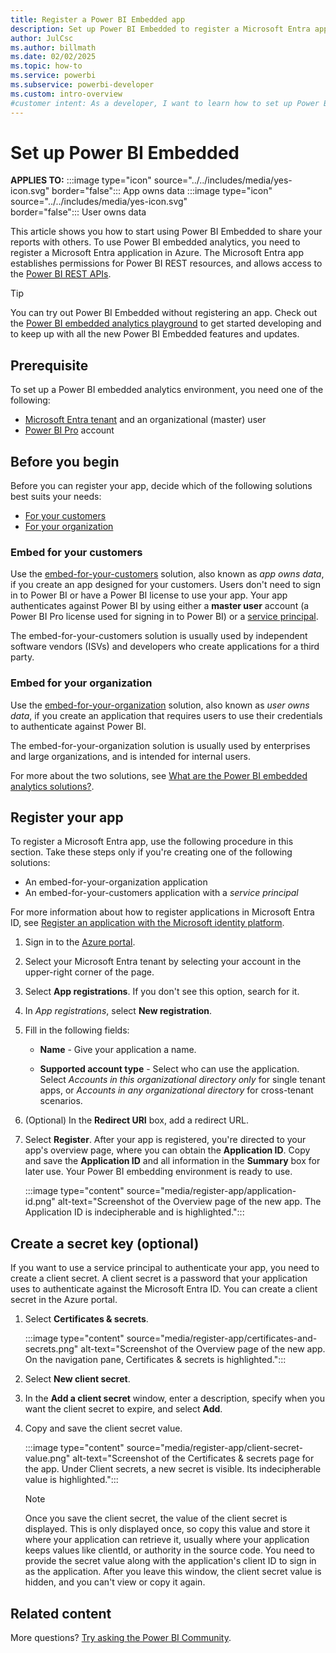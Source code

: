 ```yaml
---
title: Register a Power BI Embedded app
description: Set up Power BI Embedded to register a Microsoft Entra app, create a workspace, import content, grant permissions.
author: JulCsc
ms.author: billmath
ms.date: 02/02/2025
ms.topic: how-to
ms.service: powerbi
ms.subservice: powerbi-developer
ms.custom: intro-overview
#customer intent: As a developer, I want to learn how to set up Power BI Embedded so that I can share my reports with others.
---
```


# Set up Power BI Embedded

**APPLIES TO:** :::image type="icon" source="../../includes/media/yes-icon.svg" border="false":::&nbsp;App&nbsp;owns&nbsp;data :::image type="icon" source="../../includes/media/yes-icon.svg" border="false":::&nbsp;User&nbsp;owns&nbsp;data

This article shows you how to start using Power BI Embedded to share your reports with others. To use Power BI embedded analytics, you need to register a Microsoft Entra application in Azure. The Microsoft Entra app establishes permissions for Power BI REST resources, and allows access to the [Power BI REST APIs](/rest/api/power-bi/).

> [!TIP]
> You can try out Power BI Embedded without registering an app. Check out the [Power BI embedded analytics playground](./power-bi-playground.md) to get started developing and to keep up with all the new Power BI Embedded features and updates.

## Prerequisite

To set up a Power BI embedded analytics environment, you need one of the following:

* [Microsoft Entra tenant](./create-an-azure-active-directory-tenant.md) and an organizational (master) user
* [Power BI Pro](https://powerbi.microsoft.com/power-bi-pro/) account

## Before you begin

Before you can register your app, decide which of the following solutions best suits your needs:

* [For your customers](#embed-for-your-customers)
* [For your organization](#embed-for-your-organization)

### Embed for your customers

Use the [embed-for-your-customers](embed-sample-for-customers.md) solution, also known as *app owns data*, if you create an app designed for your customers. Users don't need to sign in to Power BI or have a Power BI license to use your app. Your app authenticates against Power BI by using either a **master user** account (a Power BI Pro license used for signing in to Power BI) or a [service principal](embed-service-principal.md).

The embed-for-your-customers solution is usually used by independent software vendors (ISVs) and developers who create applications for a third party.

### Embed for your organization

Use the [embed-for-your-organization](embed-sample-for-your-organization.md) solution, also known as *user owns data*, if you create an application that requires users to use their credentials to authenticate against Power BI.

The embed-for-your-organization solution is usually used by enterprises and large organizations, and is intended for internal users.

For more about the two solutions, see [What are the Power BI embedded analytics solutions?](embedded-analytics-power-bi.md#what-are-the-power-bi-embedded-analytics-solutions).

## Register your app

To register a Microsoft Entra app, use the following procedure in this section. Take these steps only if you're creating one of the following solutions:

* An embed-for-your-organization application
* An embed-for-your-customers application with a *service principal*

For more information about how to register applications in Microsoft Entra ID, see [Register an application with the Microsoft identity platform](/azure/active-directory/develop/quickstart-register-app).

1. Sign in to the [Azure portal](https://portal.azure.com).

1. Select your Microsoft Entra tenant by selecting your account in the upper-right corner of the page.

1. Select **App registrations**. If you don't see this option, search for it.

1. In *App registrations*, select **New registration**.

1. Fill in the following fields:

   * **Name** - Give your application a name.

   * **Supported account type** - Select who can use the application. Select *Accounts in this organizational directory only* for single tenant apps, or *Accounts in any organizational directory* for cross-tenant scenarios.

1. (Optional) In the **Redirect URI** box, add a redirect URL.

1. Select **Register**. After your app is registered, you're directed to your app's overview page, where you can obtain the **Application ID**. Copy and save the **Application ID** and all information in the **Summary** box for later use. Your Power BI embedding environment is ready to use.

   :::image type="content" source="media/register-app/application-id.png" alt-text="Screenshot of the Overview page of the new app. The Application ID is indecipherable and is highlighted.":::

## Create a secret key (optional)

If you want to use a service principal to authenticate your app, you need to create a client secret. A client secret is a password that your application uses to authenticate against the Microsoft Entra ID. You can create a client secret in the Azure portal.

1. Select **Certificates & secrets**.

   :::image type="content" source="media/register-app/certificates-and-secrets.png" alt-text="Screenshot of the Overview page of the new app. On the navigation pane, Certificates & secrets is highlighted.":::

1. Select **New client secret**.

1. In the **Add a client secret** window, enter a description, specify when you want the client secret to expire, and select **Add**.

1. Copy and save the client secret value.

   :::image type="content" source="media/register-app/client-secret-value.png" alt-text="Screenshot of the Certificates & secrets page for the app. Under Client secrets, a new secret is visible. Its indecipherable value is highlighted.":::

   > [!NOTE]
   > Once you save the client secret, the value of the client secret is displayed. This is only displayed once, so copy this value and store it where your application can retrieve it, usually where your application keeps values like clientId, or authority in the source code. You need to provide the secret value along with the application's client ID to sign in as the application. After you leave this window, the client secret value is hidden, and you can't view or copy it again.

## Related content

More questions? [Try asking the Power BI Community](https://community.powerbi.com/).
